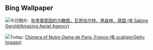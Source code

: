 ## Bing Wallpaper
![](https://www.bing.com/th?id=OHR.VineyardsBlackForestFall_ZH-CN6767078591_UHD.jpg&w=1000)今日图片: &nbsp;[秋季葡萄园的鸟瞰图，瓦恩哈尔特，黑森林，德国 (© Sabine Gerold/Amazing Aerial Agency)](https://www.bing.com/th?id=OHR.VineyardsBlackForestFall_ZH-CN6767078591_UHD.jpg)
<br><br/>
![](https://www.bing.com/th?id=OHR.GargoyleParis_EN-US4049828558_UHD.jpg&w=1000)Today: [Chimera of Notre-Dame de Paris, France (© scaliger/Getty Images)](https://www.bing.com/th?id=OHR.GargoyleParis_EN-US4049828558_UHD.jpg)
<br><br/>

